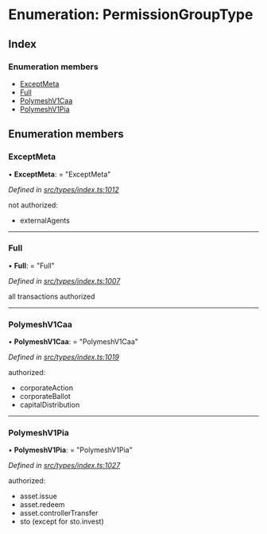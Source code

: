 # Enumeration: PermissionGroupType

## Index

### Enumeration members

* [ExceptMeta](permissiongrouptype.md#exceptmeta)
* [Full](permissiongrouptype.md#full)
* [PolymeshV1Caa](permissiongrouptype.md#polymeshv1caa)
* [PolymeshV1Pia](permissiongrouptype.md#polymeshv1pia)

## Enumeration members

###  ExceptMeta

• **ExceptMeta**: = "ExceptMeta"

*Defined in [src/types/index.ts:1012](https://github.com/PolymathNetwork/polymesh-sdk/blob/38ee8078/src/types/index.ts#L1012)*

not authorized:
  - externalAgents

___

###  Full

• **Full**: = "Full"

*Defined in [src/types/index.ts:1007](https://github.com/PolymathNetwork/polymesh-sdk/blob/38ee8078/src/types/index.ts#L1007)*

all transactions authorized

___

###  PolymeshV1Caa

• **PolymeshV1Caa**: = "PolymeshV1Caa"

*Defined in [src/types/index.ts:1019](https://github.com/PolymathNetwork/polymesh-sdk/blob/38ee8078/src/types/index.ts#L1019)*

authorized:
  - corporateAction
  - corporateBallot
  - capitalDistribution

___

###  PolymeshV1Pia

• **PolymeshV1Pia**: = "PolymeshV1Pia"

*Defined in [src/types/index.ts:1027](https://github.com/PolymathNetwork/polymesh-sdk/blob/38ee8078/src/types/index.ts#L1027)*

authorized:
  - asset.issue
  - asset.redeem
  - asset.controllerTransfer
  - sto (except for sto.invest)
